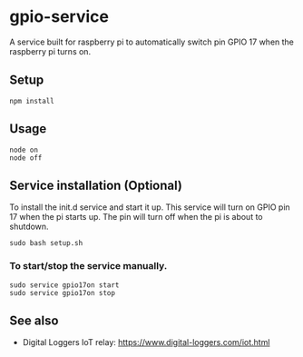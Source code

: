 # gpio-service

A service built for raspberry pi to automatically switch pin GPIO 17 when the raspberry pi turns on.

## Setup
```
npm install
```

## Usage
```
node on
node off
```

## Service installation (Optional)
To install the init.d service and start it up. This service will turn on GPIO pin 17 when the pi starts up. The pin will turn off when the pi is about to shutdown.

```
sudo bash setup.sh
```

### To start/stop the service manually.
```
sudo service gpio17on start
sudo service gpio17on stop
```

## See also
* Digital Loggers IoT relay: https://www.digital-loggers.com/iot.html
